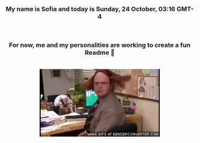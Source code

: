 


<div align="center">
<h3 >My name is Sofia and today is Sunday, 24 October, 03:16 GMT-4</h3><br>
<h3 >For now, me and my personalities are working to create a fun Readme 👋
</h3><br>
<img src='img/dwight.gif' alt='working...'/>
</div>
